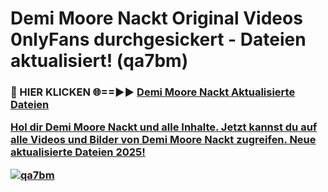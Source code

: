 # Demi Moore Nackt Original Videos 0nlyFans durchgesickert - Dateien aktualisiert! (qa7bm)

<h3>🔴 HIER KLICKEN 🌐==►► <a href="https://tinyurl.com/h6vf6nb8" rel="nofollow">Demi Moore Nackt Aktualisierte Dateien

Hol dir Demi Moore Nackt und alle Inhalte. Jetzt kannst du auf alle Videos und Bilder von Demi Moore Nackt zugreifen. Neue aktualisierte Dateien 2025!

[![qa7bm](https://i.imgur.com/sD4kR3V.gif)](https://tinyurl.com/h6vf6nb8)

